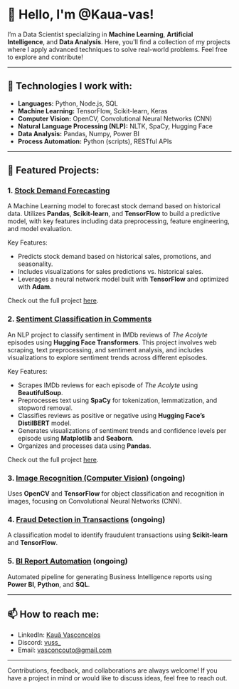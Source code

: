 # 👋 Hello, I'm @Kaua-vas!

I’m a Data Scientist specializing in **Machine Learning**, **Artificial Intelligence**, and **Data Analysis**. Here, you'll find a collection of my projects where I apply advanced techniques to solve real-world problems. Feel free to explore and contribute!

---

## 🚀 Technologies I work with:

- **Languages:** Python, Node.js, SQL
- **Machine Learning:** TensorFlow, Scikit-learn, Keras
- **Computer Vision:** OpenCV, Convolutional Neural Networks (CNN)
- **Natural Language Processing (NLP):** NLTK, SpaCy, Hugging Face
- **Data Analysis:** Pandas, Numpy, Power BI
- **Process Automation:** Python (scripts), RESTful APIs

---

## 📂 Featured Projects:

### 1. [Stock Demand Forecasting](https://github.com/Kaua-vas/Portfolio/tree/main/Inventory%20Demand%20Forecast)
A Machine Learning model to forecast stock demand based on historical data. Utilizes **Pandas**, **Scikit-learn**, and **TensorFlow** to build a predictive model, with key features including data preprocessing, feature engineering, and model evaluation.

Key Features:
- Predicts stock demand based on historical sales, promotions, and seasonality.
- Includes visualizations for sales predictions vs. historical sales.
- Leverages a neural network model built with **TensorFlow** and optimized with **Adam**.

Check out the full project [here](https://github.com/Kaua-vas/Portfolio/tree/main/Inventory%20Demand%20Forecast).


### 2. [Sentiment Classification in Comments](https://github.com/Kaua-vas/Portfolio/tree/main/Classification%20of%20Sentiments%20in%20Comments)  
An NLP project to classify sentiment in IMDb reviews of *The Acolyte* episodes using **Hugging Face Transformers**. This project involves web scraping, text preprocessing, and sentiment analysis, and includes visualizations to explore sentiment trends across different episodes.

Key Features:
- Scrapes IMDb reviews for each episode of *The Acolyte* using **BeautifulSoup**.
- Preprocesses text using **SpaCy** for tokenization, lemmatization, and stopword removal.
- Classifies reviews as positive or negative using **Hugging Face’s DistilBERT** model.
- Generates visualizations of sentiment trends and confidence levels per episode using **Matplotlib** and **Seaborn**.
- Organizes and processes data using **Pandas**.

Check out the full project [here](https://github.com/Kaua-vas/Portfolio/tree/main/Classification%20of%20Sentiments%20in%20Comments).

### 3. [Image Recognition (Computer Vision)](#) (ongoing)
Uses **OpenCV** and **TensorFlow** for object classification and recognition in images, focusing on Convolutional Neural Networks (CNN).

### 4. [Fraud Detection in Transactions](#) (ongoing)
A classification model to identify fraudulent transactions using **Scikit-learn** and **TensorFlow**.

### 5. [BI Report Automation](#) (ongoing)
Automated pipeline for generating Business Intelligence reports using **Power BI**, **Python**, and **SQL**.

---

## 📫 How to reach me:

- LinkedIn: [Kauã Vasconcelos](www.linkedin.com/in/kaua-vasconcelos)
- Discord: [vuss_](https://discord.gg/kKBmqFZc) 
- Email: vasconcouto@gmail.com

---

Contributions, feedback, and collaborations are always welcome! If you have a project in mind or would like to discuss ideas, feel free to reach out.
